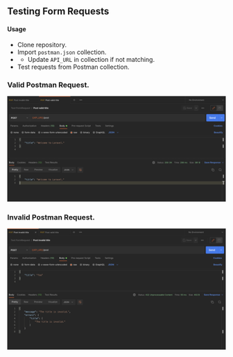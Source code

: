 ## Testing Form Requests

#### Usage

- Clone repository.
- Import `postman.json` collection.
- - Update `API_URL` in collection if not matching.
- Test requests from Postman collection.

### Valid Postman Request.

![](./.github/assets/postman-valid.png)

### Invalid Postman Request.

![](./.github/assets/postman-invalid.png)
